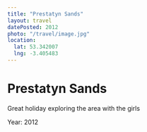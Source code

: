 ```yaml
---
title: "Prestatyn Sands"
layout: travel
datePosted: 2012
photo: "/travel/image.jpg"
location:
  lat: 53.342007
  lng: -3.405483
---
```

# Prestatyn Sands

Great holiday exploring the area with the girls

Year: 2012
